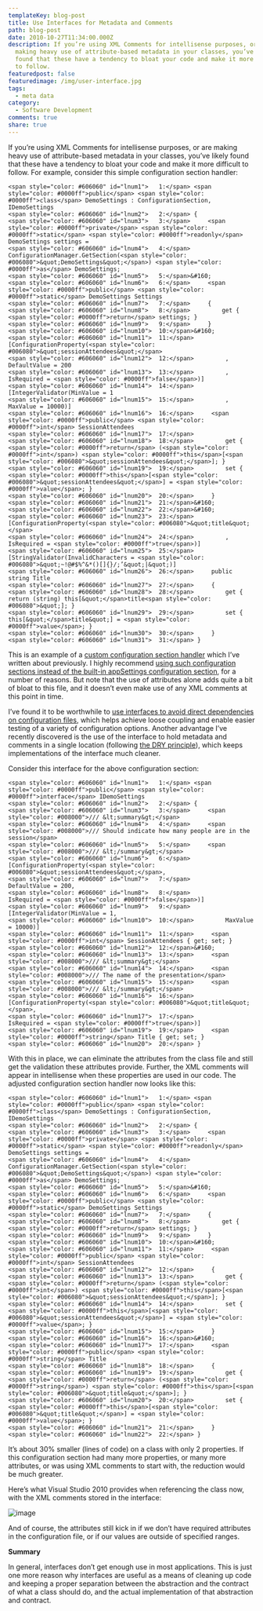 ```yaml
---
templateKey: blog-post
title: Use Interfaces for Metadata and Comments
path: blog-post
date: 2010-10-27T11:34:00.000Z
description: If you’re using XML Comments for intellisense purposes, or are
  making heavy use of attribute-based metadata in your classes, you’ve likely
  found that these have a tendency to bloat your code and make it more difficult
  to follow.
featuredpost: false
featuredimage: /img/user-interface.jpg
tags:
  - meta data
category:
  - Software Development
comments: true
share: true
---
```

If you’re using XML Comments for intellisense purposes, or are making heavy use of attribute-based metadata in your classes, you’ve likely found that these have a tendency to bloat your code and make it more difficult to follow. For example, consider this simple configuration section handler:

```
<span style="color: #606060" id="lnum1">   1:</span> <span style="color: #0000ff">public</span> <span style="color: #0000ff">class</span> DemoSettings : ConfigurationSection, IDemoSettings
<span style="color: #606060" id="lnum2">   2:</span> {
<span style="color: #606060" id="lnum3">   3:</span>     <span style="color: #0000ff">private</span> <span style="color: #0000ff">static</span> <span style="color: #0000ff">readonly</span> DemoSettings settings = 
<span style="color: #606060" id="lnum4">   4:</span> ConfigurationManager.GetSection(<span style="color: #006080">&quot;DemoSettings&quot;</span>) <span style="color: #0000ff">as</span> DemoSettings;
<span style="color: #606060" id="lnum5">   5:</span>&#160; 
<span style="color: #606060" id="lnum6">   6:</span>     <span style="color: #0000ff">public</span> <span style="color: #0000ff">static</span> DemoSettings Settings
<span style="color: #606060" id="lnum7">   7:</span>     {
<span style="color: #606060" id="lnum8">   8:</span>         get { <span style="color: #0000ff">return</span> settings; }
<span style="color: #606060" id="lnum9">   9:</span>     }
<span style="color: #606060" id="lnum10">  10:</span>&#160; 
<span style="color: #606060" id="lnum11">  11:</span>     [ConfigurationProperty(<span style="color: #006080">&quot;sessionAttendees&quot;</span>
<span style="color: #606060" id="lnum12">  12:</span>         , DefaultValue = 200
<span style="color: #606060" id="lnum13">  13:</span>         , IsRequired = <span style="color: #0000ff">false</span>)]
<span style="color: #606060" id="lnum14">  14:</span>     [IntegerValidator(MinValue = 1
<span style="color: #606060" id="lnum15">  15:</span>         , MaxValue = 10000)]
<span style="color: #606060" id="lnum16">  16:</span>     <span style="color: #0000ff">public</span> <span style="color: #0000ff">int</span> SessionAttendees
<span style="color: #606060" id="lnum17">  17:</span>     
<span style="color: #606060" id="lnum18">  18:</span>         get { <span style="color: #0000ff">return</span> (<span style="color: #0000ff">int</span>) <span style="color: #0000ff">this</span>[<span style="color: #006080">&quot;sessionAttendees&quot;</span>]; }
<span style="color: #606060" id="lnum19">  19:</span>         set { <span style="color: #0000ff">this</span>[<span style="color: #006080">&quot;sessionAttendees&quot;</span>] = <span style="color: #0000ff">value</span>; }
<span style="color: #606060" id="lnum20">  20:</span>     }
<span style="color: #606060" id="lnum21">  21:</span>&#160; 
<span style="color: #606060" id="lnum22">  22:</span>&#160; 
<span style="color: #606060" id="lnum23">  23:</span>     [ConfigurationProperty(<span style="color: #006080">&quot;title&quot;</span>
<span style="color: #606060" id="lnum24">  24:</span>         , IsRequired = <span style="color: #0000ff">true</span>)]
<span style="color: #606060" id="lnum25">  25:</span>     [StringValidator(InvalidCharacters = <span style="color: #006080">&quot;~!@#$%^&*()[]{}/;’&quot;|&quot;)]
<span style="color: #606060" id="lnum26">  26:</span>     public string Title
<span style="color: #606060" id="lnum27">  27:</span>     {
<span style="color: #606060" id="lnum28">  28:</span>         get { return (string) this[&quot;</span>title<span style="color: #006080">&quot;]; }
<span style="color: #606060" id="lnum29">  29:</span>         set { this[&quot;</span>title&quot;] = <span style="color: #0000ff">value</span>; }
<span style="color: #606060" id="lnum30">  30:</span>     }
<span style="color: #606060" id="lnum31">  31:</span> }
```

This is an example of a [custom configuration section handler](http://stevesmithblog.com/blog/custom-configuration-section-handlers) which I’ve written about previously. I highly recommend [using such configuration sections instead of the built-in appSettings configuration section](http://stevesmithblog.com/blog/avoid-appsettings-usage-in-controls-or-shared-libraries), for a number of reasons. But note that the use of attributes alone adds quite a bit of bloat to this file, and it doesn’t even make use of any XML comments at this point in time.

I’ve found it to be worthwhile to [use interfaces to avoid direct dependencies on configuration files](http://stevesmithblog.com/blog/applying-interface-segregation-to-configuration-files), which helps achieve loose coupling and enable easier testing of a variety of configuration options. Another advantage I’ve recently discovered is the use of the interface to hold metadata and comments in a single location (following [the DRY principle](http://stevesmithblog.com/blog/don-rsquo-t-repeat-yourself)), which keeps implementations of the interface much cleaner.

Consider this interface for the above configuration section:

```
<span style="color: #606060" id="lnum1">   1:</span> <span style="color: #0000ff">public</span> <span style="color: #0000ff">interface</span> IDemoSettings
<span style="color: #606060" id="lnum2">   2:</span> {
<span style="color: #606060" id="lnum3">   3:</span>     <span style="color: #008000">/// &lt;summary&gt;</span>
<span style="color: #606060" id="lnum4">   4:</span>     <span style="color: #008000">/// Should indicate how many people are in the session</span>
<span style="color: #606060" id="lnum5">   5:</span>     <span style="color: #008000">/// &lt;/summary&gt;</span>
<span style="color: #606060" id="lnum6">   6:</span>     [ConfigurationProperty(<span style="color: #006080">&quot;sessionAttendees&quot;</span>, 
<span style="color: #606060" id="lnum7">   7:</span>         DefaultValue = 200, 
<span style="color: #606060" id="lnum8">   8:</span>         IsRequired = <span style="color: #0000ff">false</span>)]
<span style="color: #606060" id="lnum9">   9:</span>     [IntegerValidator(MinValue = 1, 
<span style="color: #606060" id="lnum10">  10:</span>         MaxValue = 10000)]
<span style="color: #606060" id="lnum11">  11:</span>     <span style="color: #0000ff">int</span> SessionAttendees { get; set; }
<span style="color: #606060" id="lnum12">  12:</span>&#160; 
<span style="color: #606060" id="lnum13">  13:</span>     <span style="color: #008000">/// &lt;summary&gt;</span>
<span style="color: #606060" id="lnum14">  14:</span>     <span style="color: #008000">/// The name of the presentation</span>
<span style="color: #606060" id="lnum15">  15:</span>     <span style="color: #008000">/// &lt;/summary&gt;</span>
<span style="color: #606060" id="lnum16">  16:</span>     [ConfigurationProperty(<span style="color: #006080">&quot;title&quot;</span>, 
<span style="color: #606060" id="lnum17">  17:</span>         IsRequired = <span style="color: #0000ff">true</span>)]
<span style="color: #606060" id="lnum19">  19:</span>     <span style="color: #0000ff">string</span> Title { get; set; }
<span style="color: #606060" id="lnum20">  20:</span> }
```

With this in place, we can eliminate the attributes from the class file and still get the validation these attributes provide. Further, the XML comments will appear in intellisense when these properties are used in our code. The adjusted configuration section handler now looks like this:

```
<span style="color: #606060" id="lnum1">   1:</span> <span style="color: #0000ff">public</span> <span style="color: #0000ff">class</span> DemoSettings : ConfigurationSection, IDemoSettings
<span style="color: #606060" id="lnum2">   2:</span> {
<span style="color: #606060" id="lnum3">   3:</span>     <span style="color: #0000ff">private</span> <span style="color: #0000ff">static</span> <span style="color: #0000ff">readonly</span> DemoSettings settings = 
<span style="color: #606060" id="lnum4">   4:</span>         ConfigurationManager.GetSection(<span style="color: #006080">&quot;DemoSettings&quot;</span>) <span style="color: #0000ff">as</span> DemoSettings;
<span style="color: #606060" id="lnum5">   5:</span>&#160; 
<span style="color: #606060" id="lnum6">   6:</span>     <span style="color: #0000ff">public</span> <span style="color: #0000ff">static</span> DemoSettings Settings
<span style="color: #606060" id="lnum7">   7:</span>     {
<span style="color: #606060" id="lnum8">   8:</span>         get { <span style="color: #0000ff">return</span> settings; }
<span style="color: #606060" id="lnum9">   9:</span>     }
<span style="color: #606060" id="lnum10">  10:</span>&#160; 
<span style="color: #606060" id="lnum11">  11:</span>     <span style="color: #0000ff">public</span> <span style="color: #0000ff">int</span> SessionAttendees
<span style="color: #606060" id="lnum12">  12:</span>     {
<span style="color: #606060" id="lnum13">  13:</span>         get { <span style="color: #0000ff">return</span> (<span style="color: #0000ff">int</span>) <span style="color: #0000ff">this</span>[<span style="color: #006080">&quot;sessionAttendees&quot;</span>]; }
<span style="color: #606060" id="lnum14">  14:</span>         set { <span style="color: #0000ff">this</span>[<span style="color: #006080">&quot;sessionAttendees&quot;</span>] = <span style="color: #0000ff">value</span>; }
<span style="color: #606060" id="lnum15">  15:</span>     }
<span style="color: #606060" id="lnum16">  16:</span>&#160; 
<span style="color: #606060" id="lnum17">  17:</span>     <span style="color: #0000ff">public</span> <span style="color: #0000ff">string</span> Title
<span style="color: #606060" id="lnum18">  18:</span>     {
<span style="color: #606060" id="lnum19">  19:</span>         get { <span style="color: #0000ff">return</span> (<span style="color: #0000ff">string</span>) <span style="color: #0000ff">this</span>[<span style="color: #006080">&quot;title&quot;</span>]; }
<span style="color: #606060" id="lnum20">  20:</span>         set { <span style="color: #0000ff">this</span>[<span style="color: #006080">&quot;title&quot;</span>] = <span style="color: #0000ff">value</span>; }
<span style="color: #606060" id="lnum21">  21:</span>     }
<span style="color: #606060" id="lnum22">  22:</span> }
```

It’s about 30% smaller (lines of code) on a class with only 2 properties. If this configuration section had many more properties, or many more attributes, or was using XML comments to start with, the reduction would be much greater.

Here’s what Visual Studio 2010 provides when referencing the class now, with the XML comments stored in the interface:

![image](<> "image")

And of course, the attributes still kick in if we don’t have required attributes in the configuration file, or if our values are outside of specified ranges.

**Summary**

In general, interfaces don’t get enough use in most applications. This is just one more reason why interfaces are useful as a means of cleaning up code and keeping a proper separation between the abstraction and the contract of what a class should do, and the actual implementation of that abstraction and contract.